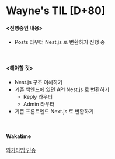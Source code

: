 Wayne's TIL [D+80]
===

#### <진행중인 내용>

- Posts 라우터 Nest.js 로 변환하기 진행 중

<br>

#### <해야할 것>
  
- Nest.js 구조 이해하기
- 기존 백엔드에 있던 API Nest.js 로 변환하기
  - Reply 라우터
  - Admin 라우터
- 기존 프론트엔드 Next.js 로 변환하기

<br>

#### Wakatime

[와카타임 인증](https://github.com/RyeinKim/TIL/blob/main/wakatime/Nov/20231117.png)
